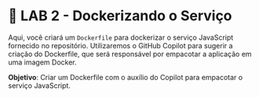 # 📝 LAB 2 - Dockerizando o Serviço

Aqui, você criará um `Dockerfile` para dockerizar o serviço JavaScript fornecido no repositório. Utilizaremos o GitHub Copilot para sugerir a criação do Dockerfile, que será responsável por empacotar a aplicação em uma imagem Docker.

**Objetivo**: Criar um Dockerfile com o auxílio do Copilot para empacotar o serviço JavaScript.
